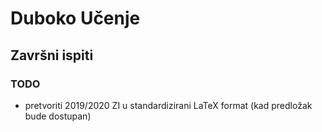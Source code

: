 # Duboko Učenje
## Završni ispiti

### TODO

- pretvoriti 2019/2020 ZI u standardizirani LaTeX format (kad predložak bude dostupan)
